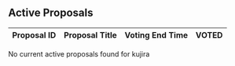## Active Proposals

| Proposal ID | Proposal Title | Voting End Time | VOTED |
|-------------|----------------|-----------------|-------|
 
No current active proposals found for kujira
